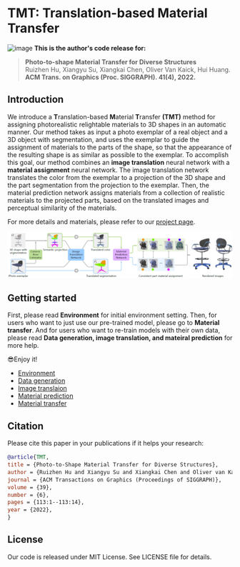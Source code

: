 # TMT: Translation-based Material Transfer
![image](https://github.com/XiangyuSu611/TMT/blob/master/docs/teaser.png)
**This is the author's code release for:**
> **Photo-to-shape Material Transfer for Diverse Structures**  
> Ruizhen Hu, Xiangyu Su, Xiangkai Chen, Oliver Van Kaick, Hui Huang.  
> **ACM Trans. on Graphics (Proc. SIGGRAPH). 41(4), 2022.**

##  Introduction
We introduce a **T**ranslation-based **M**aterial **T**ransfer **(TMT)** method for assigning photorealistic relightable materials to 3D shapes in an automatic manner. Our method takes as input a photo exemplar of a real object and a 3D object with segmentation, and uses the exemplar to guide the assignment of materials to the parts of the shape, so that the appearance of the resulting shape is as similar as possible to the exemplar. To accomplish this goal, our method combines an **image translation** neural network with a **material assignment** neural network. The image translation network translates the color from the exemplar to a projection of the 3D shape and the part segmentation from the projection to the exemplar. Then, the material prediction network assigns materials from a collection of realistic materials to the projected parts, based on the translated images and perceptual similarity of the materials.


For more details and materials, please refer to our [project page](https://vcc.tech/research/2022/TMT).


![image](https://github.com/XiangyuSu611/TMT/blob/master/docs/overview.png)

## Getting started
First, please read **Environment** for initial environment setting. Then, for users who want to just use our pre-trained model, please go to **Material transfer**. And for users who want to re-train models with their own data, please read **Data generation, image translation, and mateiral prediction** for more help. 

😎Enjoy it!

* [Environment](https://github.com/XiangyuSu611/TMT/blob/master/docs/Environment.md)
* [Data generation](https://github.com/XiangyuSu611/TMT/tree/master/src/data_generation)
* [Image translaion](https://github.com/XiangyuSu611/TMT/blob/master/src/image_translation)
* [Material prediction](https://github.com/XiangyuSu611/TMT/blob/master/src/material_prediction)
* [Material transfer](https://github.com/XiangyuSu611/TMT/blob/master/src/material_transfer)

## Citation

Please cite this paper in your publications if it helps your research:

```bibtex
@article{TMT,
title = {Photo-to-Shape Material Transfer for Diverse Structures},
author = {Ruizhen Hu and Xiangyu Su and Xiangkai Chen and Oliver van Kaick and Hui Huang},
journal = {ACM Transactions on Graphics (Proceedings of SIGGRAPH)},
volume = {39},
number = {6},
pages = {113:1--113:14},
year = {2022},
}
```

## License

Our code is released under MIT License. See LICENSE file for details.